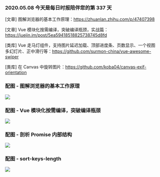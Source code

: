 ### 2020.05.08 今天是每日时报陪伴您的第 337 天

[文章] 图解浏览器的基本工作原理：<https://zhuanlan.zhihu.com/p/47407398>

[文章] Vue 模块化按需编译，突破编译瓶颈，实战篇：<https://juejin.im/post/5ea59418518825738745d8fd>

[类库] Vue 走马灯组件，支持图片延迟加载、顶部进度条、页数显示、一个视图多幻灯片、正中滑行等：<https://github.com/surmon-china/vue-awesome-swiper>

[类库] 在 Canvas 中旋转图片：<https://github.com/koba04/canvas-exif-orientation>

### 配图 - 图解浏览器的基本工作原理

![](https://pic3.zhimg.com/80/v2-9256f1e2815577a7ef407c39e3239be6_1440w.jpg)

### 配图 - Vue 模块化按需编译，突破编译瓶颈

![](http://qn.40zhe.com/20200507174617.png)

### 配图 - 剖析 Promise 内部结构

![](http://qn.40zhe.com/20200407111454.png)

### 配图 - sort-keys-length

![](http://qn.40zhe.com/20200407111523.png)
